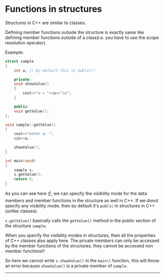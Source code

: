 # Functions in structures

Structures in C++ are similar to classes.

Defining member functions outside the structure is exactly same like defining member functions outside of a class(i.e. you have to use the scope resolution operator).

Example:

```c++
struct sample
{
	int a; // by-default this is public!!

	private:
	void showValue()
	{
		cout<<"a = "<<a<<"\n";
	}

	public:
	void getValue();
};

void sample::getValue()
{
	cout<<"enter a: ";
	cin>>a;

	showValue();
}

int main(void)
{
	sample s;
	s.getValue();
	return 0;
}
```

As you can see here :point_up:, we can specify the visibility mode for the data members and member functions in the structure as well in C++. If we donot specify any visibility mode, then by default it's `public` in structures in C++(unlike classes).

`s.getValue()` basically calls the `getValue()` method in the public section of the structure `sample`.

When you specify the visibility modes in structures, then all the properties of C++ classes also apply here. The private members can only be accessed by the member functions of the structures, they cannot be accessed non member functions!!

So here we cannot write `s.showValue()` in the `main()` function, this will throw an error because `showValue()` is a private member of `sample`.

---
